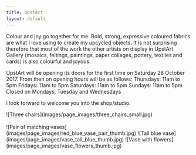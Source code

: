 ```yaml
---
title: UpstArt
layout: default
---
```


Colour and joy go together for me. Bold, strong, expressive coloured fabrics are what I love using to create my upcycled objects. It is not surprising therefore that most of the work the other artists on display in UpstArt Gallery (mosaics, feltings, paintings, paper collages, pottery, textiles and cards) is also colourful and joyous.

UpstArt will be opening its doors for the first time on Saturday 28 October 2017. From then on opening hours will be as follows:
Thursdays: 11am to 5pm
Fridays:   11am to 5pm
Saturdays: 11am to 5pm
Sundays:   11am to 5pm
Closed on Mondays, Tuesday and Wednesdays

I look forward to welcome you into the shop/studio.















<div class="thumbgrid" markdown="1">
![Three chairs](images/page_images/three_chairs_small.jpg)
</div>

<br>

<div class="thumbgrid" markdown="1">
![Pair of matching vases](images/page_images/red_blue_vase_pair_thumb.jpg)
![Tall blue vase](images/page_images/vase_tall_blue_thumb.jpg)
![Vase with flowers](images/page_images/vase_flowers_thumb.jpg)
</div>

